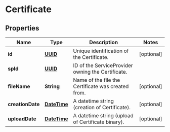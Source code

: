 # Certificate

## Properties
Name | Type | Description | Notes
------------ | ------------- | ------------- | -------------
**id** | [**UUID**](UUID.md) | Unique identification of the Certificate. |  [optional]
**spId** | [**UUID**](UUID.md) | ID of the ServiceProvider owning the Certificate. | 
**fileName** | **String** | Name of the file the Certificate was created from. |  [optional]
**creationDate** | [**DateTime**](DateTime.md) | A datetime string (creation of Certificate). |  [optional]
**uploadDate** | [**DateTime**](DateTime.md) | A datetime string (upload of Certificate binary). |  [optional]
